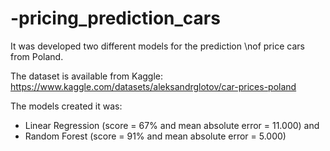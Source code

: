 # -pricing_prediction_cars

It was developed two different models for the prediction \nof price cars from Poland.

The dataset is available from Kaggle: https://www.kaggle.com/datasets/aleksandrglotov/car-prices-poland



The models created it was:
- Linear Regression (score = 67% and mean absolute error = 11.000)
and 
- Random Forest (score = 91% and mean absolute error = 5.000)

